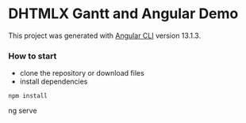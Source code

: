 DHTMLX Gantt and Angular Demo
===================

This project was generated with [Angular CLI](https://github.com/angular/angular-cli) version 13.1.3.

### How to start
 - clone the repository or download files
 - install dependencies
~~~ 
npm install
~~~
ng serve
~~~


